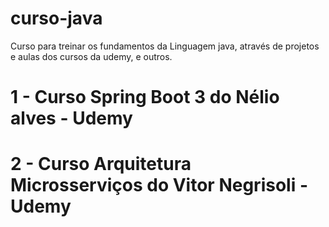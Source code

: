 # curso-java

Curso para treinar os fundamentos da Linguagem java, através de projetos e aulas dos cursos da udemy, e outros.

# 1 - Curso Spring Boot 3 do Nélio alves - Udemy


# 2 - Curso Arquitetura Microsserviços do Vitor Negrisoli - Udemy


